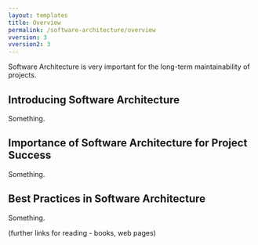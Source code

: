 ```yaml
---
layout: templates
title: Overview
permalink: /software-architecture/overview
vversion: 3
vversion2: 3
---
```



Software Architecture is very important for the long-term maintainability of projects.

## Introducing Software Architecture

Something.

## Importance of Software Architecture for Project Success

Something.

## Best Practices in Software Architecture

Something.


(further links for reading - books, web pages)
